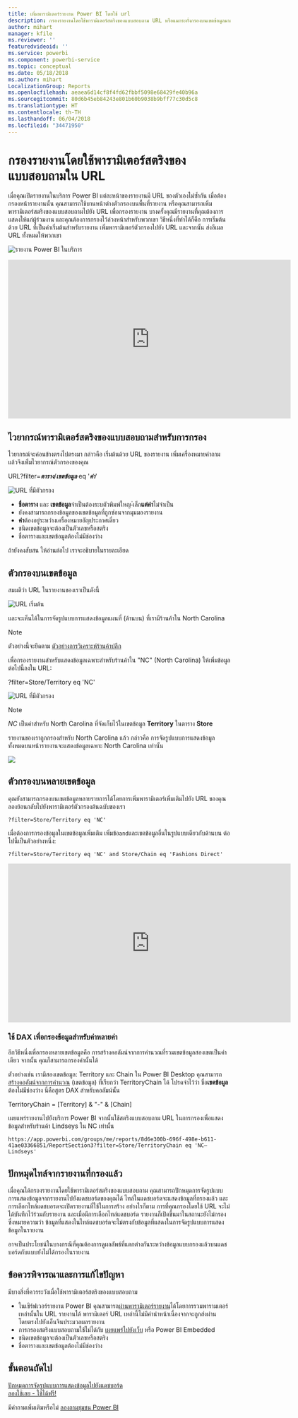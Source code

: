 ```yaml
---
title: เพิ่มพารามิเตอร์รายงาน Power BI โดยใช้ url
description: กรองรายงานโดยใช้พารามิเตอร์สตริงของแบบสอบถาม URL หรือแมกระทั่งกรองบนเขตข้อมูลมากกว่าหนึ่งรายการ
author: mihart
manager: kfile
ms.reviewer: ''
featuredvideoid: ''
ms.service: powerbi
ms.component: powerbi-service
ms.topic: conceptual
ms.date: 05/18/2018
ms.author: mihart
LocalizationGroup: Reports
ms.openlocfilehash: aeaea6d14cf8f4fd62fbbf5098e68429fe40b96a
ms.sourcegitcommit: 80d6b45eb84243e801b60b9038b9bff77c30d5c8
ms.translationtype: HT
ms.contentlocale: th-TH
ms.lasthandoff: 06/04/2018
ms.locfileid: "34471950"
---
```

# <a name="filter-a-report-using-query-string-parameters-in-the-url"></a>กรองรายงานโดยใช้พารามิเตอร์สตริงของแบบสอบถามใน URL
เมื่อคุณเปิดรายงานในบริการ Power BI แต่ละหน้าของรายงานมี URL ของตัวเองไม่ซ้ำกัน เมื่อต้องกรองหน้ารายงานนั้น คุณสามารถใช้บานหน้าต่างตัวกรองบนพื้นที่รายงาน  หรือคุณสามารถเพิ่มพารามิเตอร์สตริงของแบบสอบถามไปยัง URL เพื่อกรองรายงาน บางครั้งคุณมีรายงานที่คุณต้องการแสดงให้แก่ผู้ร่วมงาน และคุณต้องการกรองไว้ล่วงหน้าสำหรับพวกเขา วิธีหนึ่งที่ทำได้ก็คือ การเริ่มต้นด้วย URL ที่เป็นค่าเริ่มต้นสำหรับรายงาน เพิ่มพารามิเตอร์ตัวกรองไปยัง URL และจากนั้น ส่งอีเมล URL ทั้งหมดให้พวกเขา

![รายงาน Power BI ในบริการ](media/service-url-filters/power-bi-report2.png)

<iframe width="640" height="360" src="https://www.youtube.com/embed/WQFtN8nvM4A?list=PLv2BtOtLblH3YE_Ycas5B1GtcoFfJXavO&amp;showinfo=0" frameborder="0" allowfullscreen></iframe>

## <a name="query-string-parameter-syntax-for-filtering"></a>ไวยากรณ์พารามิเตอร์สตริงของแบบสอบถามสำหรับการกรอง
ไวยากรณ์จะค่อนข้างตรงไปตรงมา กล่าวคือ เริ่มต้นด้วย URL ของรายงาน เพิ่มเครื่องหมายคำถาม แล้วจึงเพิ่่มไวยากรณ์ตัวกรองของคุณ

URL?filter=***ตาราง***/***เขตข้อมูล*** eq '***ค่า***'

![URL ที่มีตัวกรอง](media/service-url-filters/power-bi-filter-urls7b.png)

* **ชื่อตาราง** และ **เขตข้อมูล**จำเป็นต้องระบตัวพิมพ์ใหญ-่เล็ก**แต่ค่า**ไม่จำเป็น
* ยังคงสามารถกรองข้อมูลของเขตข้อมูลที่ถูกซ่อนจากมุมมองรายงาน
* **ค่า**ต้องอยู่ระหว่างเครื่องหมายอัญประกาศเดี่ยว
* ชนิดเขตข้อมูลจะต้องเป็นตัวเลขหรือสตริง
* ชื่อตารางและเขตข้อมูลต้องไม่มีช่องว่าง

ถ้ายังคงสับสน ให้อ่านต่อไป เราจะอธิบายในรายละเอียด  

## <a name="filter-on-a-field"></a>ตัวกรองบนเขตข้อมูล
สมมติว่า URL ในรายงานของเราเป็นดังนี้

![URL เริ่มต้น](media/service-url-filters/power-bi-filter-urls6.png)

และจะเห็นได้ในการจัดรูปแบบการแสดงข้อมูลแผนที่ (ด้านบน) ที่เรามีร้านค้าใน North Carolina

>[!NOTE]
>ตัวอย่างนี้จะยึดตาม [ตัวอย่างการวิเคราะห์ร้านค้าปลีก](sample-datasets.md)
> 

เพื่อกรองรายงานสำหรับแสดงข้อมูลเฉพาะสำหรับร้านค้าใน "NC" (North Carolina) ให้เพิ่มข้อมูลต่อไปนี้ลงใน URL:

?filter=Store/Territory eq 'NC'

![URL ที่มีตัวกรอง](media/service-url-filters/power-bi-filter-urls7.png)

>[!NOTE]
>*NC* เป็นค่าสำหรับ North Carolina ที่จัดเก็บไว้ในเขตข้อมูล **Territory** ในตาราง **Store**
> 
> 

รายงานของเราถูกกรองสำหรับ North Carolina แล้ว กล่าวคือ การจัดรูปแบบการแสดงข้อมูลทั้งหมดบนหน้ารายงานจะแสดงข้อมูลเฉพาะ North Carolina เท่านั้น

![](media/service-url-filters/power-bi-report4.png)

## <a name="filter-on-multiple-fields"></a>ตัวกรองบนหลายเขตข้อมูล
คุณยังสามารถกรองบนเขตข้อมูลหลายรายการได้โดยการเพิ่มพารามิเตอร์เพิ่มเติมไปยัง URL ของคุณ ลองย้อนกลับไปยังพารามิเตอร์ตัวกรองต้นฉบับของเรา

```
?filter=Store/Territory eq 'NC'
```

เมื่อต้องการกรองข้อมูลในเขตข้อมูลเพิ่มเติม เพิ่มข้อ`and`และเขตข้อมูลอื่นในรูปแบบเดียวกับด้านบน ต่อไปนี้เป็นตัวอย่างหนึ่ง:

```
?filter=Store/Territory eq 'NC' and Store/Chain eq 'Fashions Direct'
```

<iframe width="640" height="360" src="https://www.youtube.com/embed/0sDGKxOaC8w?showinfo=0" frameborder="0" allowfullscreen></iframe>


### <a name="using-dax-to-filter-on-multiple-values"></a>ใช้ DAX เพื่อกรองข้อมูลสำหรับค่าหลายค่า
อีกวิธีหนึ่งเพื่อกรองหลายเขตข้อมูลคือ การสร้างคอลัมน์จากการคำนวณที่รวมเขตข้อมูลสองเขตเป็นค่าเดียว จากนั้น คุณก็สามารถกรองค่านั้นได้

ตัวอย่างเช่น เรามีสองเขตข้อมูล: Territory และ Chain ใน Power BI Desktop คุณสามารถ[สร้างคอลัมน์จากการคำนวณ](desktop-tutorial-create-calculated-columns.md) (เขตข้อมูล) ที่เรียกว่า TerritoryChain ได้ โปรดจำไว้ว่า ชื่อ**เขตข้อมูล**ต้องไม่มีช่องว่าง นี่คือสูตร DAX สำหรับคอลัมน์นั้น

TerritoryChain = [Territory] & "-" & [Chain]

เผยแพร่รายงานไปยังบริการ Power BI จากนั้นใช้สตริงแบบสอบถาม URL ในการกรองเพื่อแสดงข้อมูลสำหรับร้านค้า Lindseys ใน NC เท่านั้น

    https://app.powerbi.com/groups/me/reports/8d6e300b-696f-498e-b611-41ae03366851/ReportSection3?filter=Store/TerritoryChain eq 'NC–Lindseys'

## <a name="pin-a-tile-from-a-filtered-report"></a>ปักหมุดไทล์จากรายงานที่กรองแล้ว
เมื่อคุณได้กรองรายงานโดยใช้พารามิเตอร์สตริงของแบบสอบถาม คุณสามารถปักหมุดการจัดรูปแบบการแสดงข้อมูลจากรายงานไปยังแดชบอร์ดของคุณได้ ไทล์ในแดชบอร์ดจะแสดงข้อมูลที่กรองแล้ว และการเลือกไทล์แดชบอรดจะเปิดรายงานที่ใช้ในการสร้าง  อย่างไรก็ตาม การที่คุณกรองโดยใช้ URL จะไม่ได้บันทึกไว้ร่วมกับรายงาน และเมื่อมีการเลือกไทล์แดชบอร์ด รายงานก็เปิดขึ้นมาในสถานะยังไม่กรอง  ซึ่งหมายความว่า ข้อมูลที่แสดงในไทล์แดชบอร์ดจะไม่ตรงกับข้อมูลที่แสดงในการจัดรูปแบบการแสดงข้อมูลในรายงาน

อาจเป็นประโยชน์ในบางกรณีที่คุณต้องการดูผลลัพธ์ที่แตกต่างกันระหว่างข้อมูลแบบกรองแล้วบนแดชบอร์ดกับแบบยังไม่ได้กรองในรายงาน

## <a name="considerations-and-troubleshooting"></a>ข้อควรพิจารณาและการแก้ไขปัญหา
มีบางสิ่งที่ควรระวังเมื่อใช้พารามิเตอร์สตริงของแบบสอบถาม

* ในเซิร์ฟเวอร์รายงาน Power BI คุณสามารถ[ผ่านพารามิเตอร์รายงาน](https://docs.microsoft.com/sql/reporting-services/pass-a-report-parameter-within-a-url?view=sql-server-2017.md)ได้โดยการรวมพารามเตอร์เหล่านั้นใน URL รายงานได้ พารามิเตอร์ URL เหล่านี้ไม่มีคำนำหน้าเนื่องจากจะถูกส่งผ่านโดยตรงไปยังเอ็นจินประมวลผลรายงาน 
* การกรองสตริงแบบสอบถามใช้ไม่ได้กับ [เผยแพร่ไปยังเว็บ](service-publish-to-web.md) หรือ Power BI Embedded   
* ชนิดเขตข้อมูลจะต้องเป็นตัวเลขหรือสตริง
* ชื่อตารางและเขตข้อมูลต้องไม่มีช่องว่าง

## <a name="next-steps"></a>ขั้นตอนถัดไป
[ปักหมุดการจัดรูปแบบการแสดงข้อมูลไปยังแดชบอร์ด](service-dashboard-pin-tile-from-report.md)  
[ลองใช้เลย - ใช้ได้ฟรี!](https://powerbi.com/)

มีคำถามเพิ่มเติมหรือไม่ [ลองถามชุมชน Power BI](http://community.powerbi.com/)

